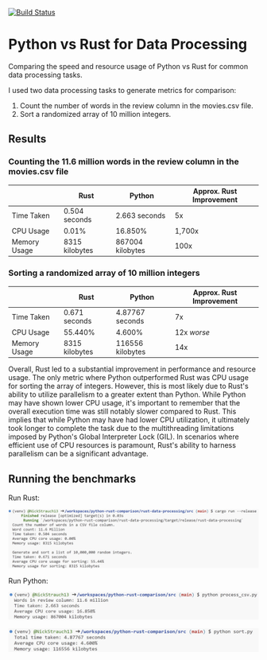[![Build Status](https://github.com/NickStrauch13/python-rust-comparison/actions/workflows/python-ci.yml/badge.svg)](https://github.com/NickStrauch13/python-rust-comparison/actions)

# Python vs Rust for Data Processing

Comparing the speed and resource usage of Python vs Rust for common data processing tasks.

I used two data processing tasks to generate metrics for comparison:
1. Count the number of words in the review column in the movies.csv file.
2. Sort a randomized array of 10 million integers.


## Results

### Counting the 11.6 million words in the review column in the movies.csv file
|                 | Rust                           | Python                           | Approx. Rust Improvement |
|-----------------|--------------------------------|----------------------------------|---------------------|
| Time Taken      | 0.504 seconds                  | 2.663 seconds                   | 5x              |
| CPU Usage       | 0.01%                          | 16.850%                         | 1,700x             |
| Memory Usage    | 8315 kilobytes                 | 867004 kilobytes                | 100x              |

### Sorting a randomized array of 10 million integers
|                 | Rust                           | Python                           | Approx. Rust Improvement |
|-----------------|--------------------------------|----------------------------------|---------------------|
| Time Taken      | 0.671 seconds                  | 4.87767 seconds                 | 7x              |
| CPU Usage       | 55.440%                         | 4.600%                          | 12x *worse*           |
| Memory Usage    | 8315 kilobytes                 | 116556 kilobytes                | 14x              |

Overall, Rust led to a substantial improvement in performance and resource usage. The only metric where Python outperformed Rust was CPU usage for sorting the array of integers. However, this is most likely due to Rust's ability to utilize parallelism to a greater extent than Python. While Python may have shown lower CPU usage, it's important to remember that the overall execution time was still notably slower compared to Rust. This implies that while Python may have had lower CPU utilization, it ultimately took longer to complete the task due to the multithreading limitations imposed by Python's Global Interpreter Lock (GIL). In scenarios where efficient use of CPU resources is paramount, Rust's ability to harness parallelism can be a significant advantage.

## Running the benchmarks

Run Rust:

![Alt text](rust_output.png)

Run Python:

![Alt text](python_process_csv.png)

![Alt text](python_sort.png)
